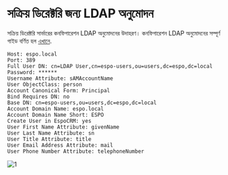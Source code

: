 # সক্রিয় ডিরেক্টরি জন্য LDAP অনুমোদন

সক্রিয় ডিরেক্টরি সার্ভারের কনফিগারেশন LDAP অনুমোদনের উদাহরণ। কনফিগারেশন LDAP অনুমোদনের সম্পূর্ণ গাইড বর্ণিত হল [এখানে](ldap-authorization.md).

```
Host: espo.local
Port: 389
Full User DN: cn=LDAP User,cn=espo-users,ou=users,dc=espo,dc=local
Password: ******
Username Attribute: sAMAccountName
User ObjectClass: person
Account Canonical Form: Principal
Bind Requires DN: no
Base DN: cn=espo-users,ou=users,dc=espo,dc=local
Account Domain Name: espo.local
Account Domain Name Short: ESPO
Create User in EspoCRM: yes
User First Name Attribute: givenName
User Last Name Attribute: sn
User Title Attribute: title
User Email Address Attribute: mail
User Phone Number Attribute: telephoneNumber
```

![1](https://raw.githubusercontent.com/espocrm/documentation/master/_static/images/administration/ldap-authorization/ldap-configuration-for-ad.png)

